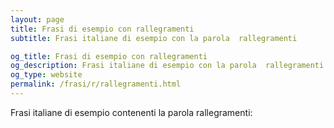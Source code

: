 ```yaml
---
layout: page
title: Frasi di esempio con rallegramenti 
subtitle: Frasi italiane di esempio con la parola  rallegramenti

og_title: Frasi di esempio con rallegramenti 
og_description: Frasi italiane di esempio con la parola  rallegramenti
og_type: website
permalink: /frasi/r/rallegramenti.html
---
```


Frasi italiane di esempio contenenti la parola rallegramenti:


